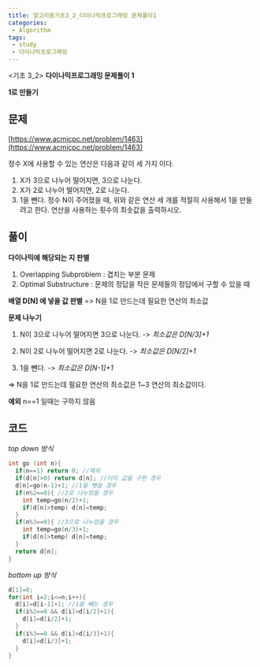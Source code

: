 ```yaml
---
title: 알고리즘기초3_2_다이나믹프로그래밍 문제풀이1
categories:
 - Algorithm
tags:
 - study
 - 다이나믹프로그래밍
---
```


<기초 3_2>  **다이나믹프로그래밍 문제풀이 1**

**1로 만들기**

## 문제

[https://www.acmicpc.net/problem/1463](https://www.acmicpc.net/problem/1463)

정수 X에 사용할 수 있는 연산은 다음과 같이 세 가지 이다.

1. X가 3으로 나누어 떨어지면, 3으로 나눈다.
2. X가 2로 나누어 떨어지면, 2로 나눈다.
3. 1을 뺀다.
정수 N이 주어졌을 때, 위와 같은 연산 세 개를 적절히 사용해서 1을 만들려고 한다. 연산을 사용하는 횟수의 최솟값을 출력하시오.

## 풀이

**다이나믹에 해당되는 지 판별**
1. Overlapping Subproblem : 겹치는 부분 문제
2. Optimal Substructure : 문제의 정답을 작은 문제들의 정답에서 구할 수 있을 때

**배열 D[N] 에 넣을 값 판별**
=> N을 1로 만드는데 필요한 연산의 최소값

**문제 나누기**
1. N이 3으로 나누어 떨어지면 3으로 나눈다.
-> *최소값은 D[N/3]+1*

2. N이 2로 나누어 떨어지면 2로 나눈다.
-> *최소값은 D[N/2]+1*

3. 1을 뺀다.
-> *최소값은 D[N-1]+1*

=> N을 1로 만드는데 필요한 연산의 최소값은 1~3 연산의 최소값이다.

**예외**
 n==1 일때는 구하지 않음

## 코드

*top down 방식*

```c
int go (int n){
  if(n==1) return 0; //예외
  if(d[n]>0) return d[n]; //이미 값을 구한 경우
  d[n]=go(n-1)+1; //1을 뺏을 경우
  if(n%2==0){ //2로 나누었을 경우
    int temp=go(n/2)+1;
    if(d[n]>temp) d[n]=temp;
  }
  if(n%3==0){ //3으로 나누었을 경우
    int temp=go(n/3)+1;
    if(d[n]>temp) d[n]=temp;
  }
  return d[n];
}
```

*bottom up 방식*

```c
d[1]=0;
for(int i=2;i<=n;i++){
  d[i]=d[i-1]+1; //1을 빼는 경우
  if(i%2==0 && d[i]>d[i/2]+1){
    d[i]=d[i/2]+1;
  }
  if(i%3==0 && d[i]>d[i/3]+1){
    d[i]=d[i/3]+1;
  }
}
```
